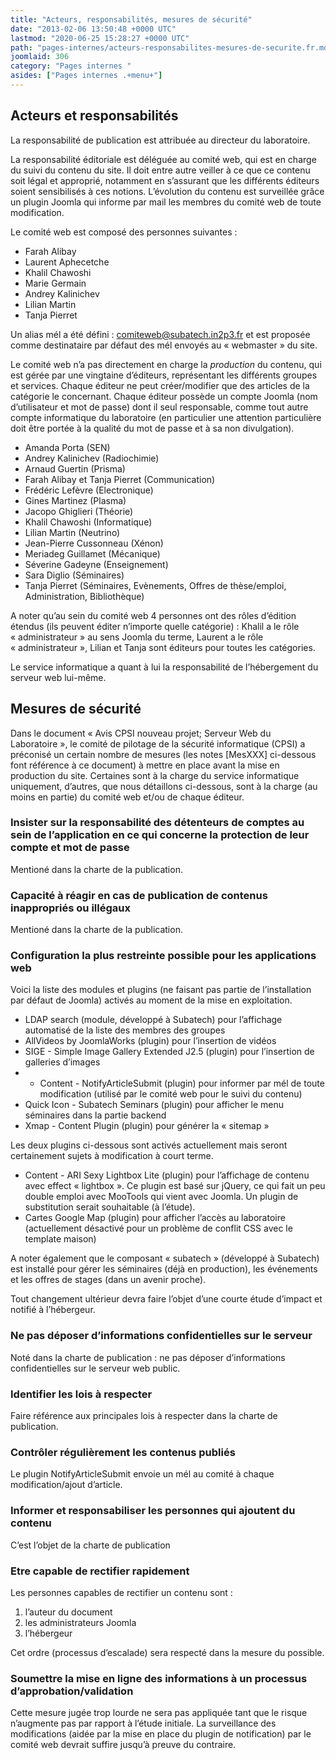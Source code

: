 ```yaml
---
title: "Acteurs, responsabilités, mesures de sécurité"
date: "2013-02-06 13:50:48 +0000 UTC"
lastmod: "2020-06-25 15:28:27 +0000 UTC"
path: "pages-internes/acteurs-responsabilites-mesures-de-securite.fr.md"
joomlaid: 306
category: "Pages internes "
asides: ["Pages internes .+menu+"]
---
```

Acteurs et responsabilités
--------------------------

La responsabilité de publication est attribuée au directeur du laboratoire.

La responsabilité éditoriale est déléguée au comité web, qui est en charge du suivi du contenu du site. Il doit entre autre veiller à ce que ce contenu soit légal et approprié, notamment en s’assurant que les différents éditeurs soient sensibilisés à ces notions. L’évolution du contenu est surveillée grâce un plugin Joomla qui informe par mail les membres du comité web de toute modification.

Le comité web est composé des personnes suivantes :

*   Farah Alibay
*   Laurent Aphecetche
*   Khalil Chawoshi
*   Marie Germain
*   Andrey Kalinichev
*   Lilian Martin
*   Tanja Pierret

Un alias mél a été défini : comiteweb@subatech.in2p3.fr et est proposée comme destinataire par défaut des mél envoyés au « webmaster » du site.

Le comité web n’a pas directement en charge la _production_ du contenu, qui est gérée par une vingtaine d’éditeurs, représentant les différents groupes et services. Chaque éditeur ne peut créer/modifier que des articles de la catégorie le concernant. Chaque éditeur possède un compte Joomla (nom d’utilisateur et mot de passe) dont il seul responsable, comme tout autre compte informatique du laboratoire (en particulier une attention particulière doit être portée à la qualité du mot de passe et à sa non divulgation).

*   Amanda Porta (SEN)
*   Andrey Kalinichev (Radiochimie)
*   Arnaud Guertin (Prisma)
*   Farah Alibay et Tanja Pierret (Communication)
*   Frédéric Lefèvre (Electronique)
*   Gines Martinez (Plasma)
*   Jacopo Ghiglieri (Théorie)
*   Khalil Chawoshi (Informatique)
*   Lilian Martin (Neutrino)
*   Jean-Pierre Cussonneau (Xénon)
*   Meriadeg Guillamet (Mécanique)
*   Séverine Gadeyne (Enseignement)
*   Sara Diglio (Séminaires)
*   Tanja Pierret (Séminaires, Evènements, Offres de thèse/emploi, Administration, Bibliothèque)

A noter qu’au sein du comité web 4 personnes ont des rôles d’édition étendus (ils peuvent éditer n’importe quelle catégorie) : Khalil a le rôle « administrateur » au sens Joomla du terme, Laurent a le rôle « administrateur », Lilian et Tanja sont éditeurs pour toutes les catégories.

Le service informatique a quant à lui la responsabilité de l’hébergement du serveur web lui-même.

Mesures de sécurité
-------------------

Dans le document « Avis CPSI nouveau projet; Serveur Web du Laboratoire », le comité de pilotage de la sécurité informatique (CPSI) a préconisé un certain nombre de mesures (les notes \[MesXXX\] ci-dessous font référence à ce document) à mettre en place avant la mise en production du site. Certaines sont à la charge du service informatique uniquement, d’autres, que nous détaillons ci-dessous, sont à la charge (au moins en partie) du comité web et/ou de chaque éditeur.

### Insister sur la responsabilité des détenteurs de comptes au sein de l’application en ce qui concerne la protection de leur compte et mot de passe

Mentioné dans la charte de la publication.

### Capacité à réagir en cas de publication de contenus inappropriés ou illégaux

Mentioné dans la charte de la publication.

### Configuration la plus restreinte possible pour les applications web

Voici la liste des modules et plugins (ne faisant pas partie de l’installation par défaut de Joomla) activés au moment de la mise en exploitation.

*   LDAP search (module, développé à Subatech) pour l’affichage automatisé de la liste des membres des groupes
*   AllVideos by JoomlaWorks (plugin) pour l’insertion de vidéos
*   SIGE - Simple Image Gallery Extended J2.5 (plugin) pour l’insertion de galleries d’images
*   *   Content - NotifyArticleSubmit (plugin) pour informer par mél de toute modification (utilisé par le comité web pour le suivi du contenu)
*   Quick Icon - Subatech Seminars (plugin) pour afficher le menu séminaires dans la partie backend
*   Xmap - Content Plugin (plugin) pour générer la « sitemap »

Les deux plugins ci-dessous sont activés actuellement mais seront certainement sujets à modification à court terme.

*   Content - ARI Sexy Lightbox Lite (plugin) pour l’affichage de contenu avec effect « lightbox ». Ce plugin est basé sur jQuery, ce qui fait un peu double emploi avec MooTools qui vient avec Joomla. Un plugin de substitution serait souhaitable (à l’étude).
*   Cartes Google Map (plugin) pour afficher l’accès au laboratoire (actuellement désactivé pour un problème de conflit CSS avec le template maison)

A noter également que le composant « subatech » (développé à Subatech) est installé pour gérer les séminaires (déjà en production), les événements et les offres de stages (dans un avenir proche).

Tout changement ultérieur devra faire l’objet d’une courte étude d’impact et notifié à l’hébergeur.

### Ne pas déposer d’informations confidentielles sur le serveur

Noté dans la charte de publication : ne pas déposer d’informations confidentielles sur le serveur web public.

### Identifier les lois à respecter

Faire référence aux principales lois à respecter dans la charte de publication.

### Contrôler régulièrement les contenus publiés

Le plugin NotifyArticleSubmit envoie un mél au comité à chaque modification/ajout d’article.

### Informer et responsabiliser les personnes qui ajoutent du contenu

C’est l’objet de la charte de publication

### Etre capable de rectifier rapidement

Les personnes capables de rectifier un contenu sont :

1.  l’auteur du document
2.  les administrateurs Joomla
3.  l’hébergeur

Cet ordre (processus d’escalade) sera respecté dans la mesure du possible.

### Soumettre la mise en ligne des informations à un processus d’approbation/validation

Cette mesure jugée trop lourde ne sera pas appliquée tant que le risque n’augmente pas par rapport à l’étude initiale. La surveillance des modifications (aidée par la mise en place du plugin de notification) par le comité web devrait suffire jusqu’à preuve du contraire.
